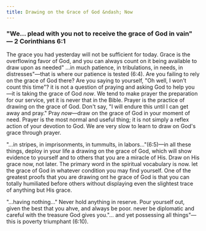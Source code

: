 ```yaml
---
title: Drawing on the Grace of God &ndash; Now
---
```


### "We&hellip; plead with you not to receive the grace of God in vain"  &mdash; 2 Corinthians 6:1

The grace you had yesterday will not be sufficient for today.  Grace is the overflowing favor of God, and you can always count on it being available to draw upon as needed" &hellip;in much patience, in tribulations, in needs, in distresses"&mdash;that is where our patience is tested (6:4).  Are you failing to rely on the grace of God there?  Are you saying to yourself, "Oh well, I won't count this time"?  it is not a question of praying and asking God to help you&mdash;it is taking the grace of God *now*.  We tend to make prayer the preparation for our service, yet it is never that in the Bible.  Prayer is the practice of drawing on the grace of God.  Don't say, "I will endure this until I can get away and pray."  Pray *now*&mdash;draw on the grace of God in your moment of need.  Prayer is the most normal and useful thing; it is not simply a reflex action of your devotion to God.  We are very slow to learn to draw on God's grace through prayer.

"&hellip;in stripes, in imprisonments, in tummults, in labors&hellip;"(6:5)&mdash;in all these things, deploy in your life a drawing on the grace of God, which will show evidence to yourself and to others that you are a miracle of His.  Draw on His grace now, not later. The primary word in the spiritual vocabulary is now.  let the grace of God in whatever condition you may find yourself.  One of the greatest proofs that you are drawing ont he grace of God is that you can totally humiliated before others without displaying even the slightest trace of anything but His grace.

"&hellip;having nothing&hellip;"  Never hold anything in reserve.  Pour yourself out, given the best that you ahve, and always be poor.  never be diplomatic and careful with the treasure God gives you."&hellip; and yet possessing all things"&mdash;this is poverty triumphant (6:10).
